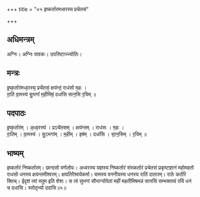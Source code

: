 +++
title = "०५ इष्कर्तारमध्वरस्य प्रचेतसं"

+++
## अधिमन्त्रम्
अग्निः। अग्निः पावकः। उपरिष्टाज्ज्योतिः।

## मन्त्रः
इ॒ष्क॒र्तार॑मध्व॒रस्य॒ प्रचे॑तसं॒ क्षय॑न्तं॒ राध॑सो म॒हः ।  
रा॒तिं वा॒मस्य॑ सु॒भगां॑ म॒हीमिषं॒ दधा॑सि सान॒सिं र॒यिम् ॥

## पदपाठः
इ॒ष्क॒र्तार॑म् । अ॒ध्व॒रस्य॑ । प्रऽचे॑तसम् । क्षय॑न्तम् । राध॑सः । म॒हः ।  
रा॒तिम् । वा॒मस्य॑ । सु॒ऽभगा॑म् । म॒हीम् । इष॑म् । दधा॑सि । सा॒न॒सिम् । र॒यिम् ॥

## भाष्यम्
इष्कर्तारं निष्कर्तारम्। छान्दसो वर्णलोपः। अध्वरस्य यज्ञस्य निष्कर्तारं संस्कर्तारं प्रचेतसं प्रकृष्टज्ञानं महोमहतो राधसो धनस्य क्षयन्तमीश्वरम्। क्षयतिरैश्वर्यकर्मा। वामस्य वननीयस्य धनस्य रातिं दातारम्। रातेः कर्तरि क्तिच्। ईदृशं त्वां स्तुम इति शेशः। स त्वं सुभगां सौभाग्योपेतां महीं महतीमिषमन्नं सानसिं सम्भक्तव्यं रयिं धनं च दधासि। स्तोतृभ्यो ददासि॥५॥